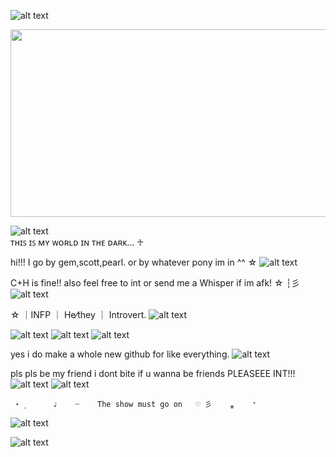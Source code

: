 ![alt text](https://64.media.tumblr.com/524d1b96add71d3d1543c24d01bd545c/804a182a7ca8e6a2-89/s2048x3072/cdb3a31ddefa0bb3761c76a92a13ce215105d760.pnj)


<img src="https://media.discordapp.net/attachments/1052873893028843574/1362994386731925606/Untitled280_20250418223255.png?ex=68046af1&is=68031971&hm=0cc7ba1de50771db9a77ca358ce9bec15088cef3c04ee325eeef1a9072200aef&=&format=webp&quality=lossless" width="700" height="300">

  ![alt text](https://64.media.tumblr.com/80fddbab5175dba5fd827968fd3ad886/e5cde90135c8fe90-93/s640x960/fc5aa7c29be760ba52c5f43f256111912d7bf6d5.pnj)    
ᴛʜɪꜱ ɪꜱ ᴍʏ ᴡᴏʀʟᴅ ɪɴ ᴛʜᴇ ᴅᴀʀᴋ...          ♱  
 
 hi!!! I go by gem,scott,pearl. or by whatever pony im in ^^ ☆ ![alt text](https://64.media.tumblr.com/dc6cc0ab77f882b52cd3a800aaa2fe28/db7ce6708c01e3ab-fc/s75x75_c1/72ee01e8a2be1ef319cc5eed86d84dd6a9ccf2bf.gifv)

C+H is fine!! also feel free to int or send me a Whisper if im afk! ☆ ┆彡 ![alt text](https://pixels.crd.co/assets/images/gallery61/99df91a2.gif?v=99d3974e)

 ☆ ｜INFP ｜ He⁄they ｜ Introvert․ ![alt text](https://pixels.crd.co/assets/images/gallery13/43a650d3.gif?v=99d3974e)

  ![alt text](https://cdn.discordapp.com/emojis/1113872942758105168.webp?size=40&quality=lossless) ![alt text](https://cdn.discordapp.com/emojis/1113883125899083828.webp?size=40&quality=lossless)
     ![alt text](https://cdn.discordapp.com/emojis/1113883836699390012.webp?size=40&quality=lossless)
                     
 yes i do make a whole new github for like everything. ![alt text](https://pixels.crd.co/assets/images/gallery02/88488dee.gif?v=99d3974e)
  
  pls pls be my friend i dont bite if u wanna be friends PLEASEEE INT!!! ![alt text](https://i.ibb.co/pb3jP7W/IMG-6364.gif)
  ![alt text](https://64.media.tumblr.com/80fddbab5175dba5fd827968fd3ad886/e5cde90135c8fe90-93/s640x960/fc5aa7c29be760ba52c5f43f256111912d7bf6d5.pnj)    

     ⋆  ۪      ♩    ┈    The show must go on   ♡ 彡    ⁎    ⁺
![alt text](https://i.ibb.co/n3VrsDM/IMG-7161.gif)

![alt text](https://64.media.tumblr.com/16addfa05d4eb55bc220480c49018d9b/804a182a7ca8e6a2-35/s2048x3072/710b670fd4041c5ad2b3f938b2e5e7508c8c3a84.pnj)


